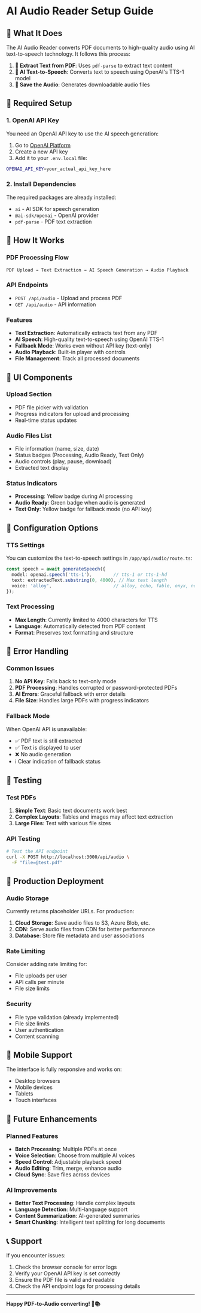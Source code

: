 # AI Audio Reader Setup Guide

## 🚀 **What It Does**

The AI Audio Reader converts PDF documents to high-quality audio using AI text-to-speech technology. It follows this process:

1. **📄 Extract Text from PDF**: Uses `pdf-parse` to extract text content
2. **🎤 AI Text-to-Speech**: Converts text to speech using OpenAI's TTS-1 model
3. **💾 Save the Audio**: Generates downloadable audio files

## 🔑 **Required Setup**

### **1. OpenAI API Key**
You need an OpenAI API key to use the AI speech generation:

1. Go to [OpenAI Platform](https://platform.openai.com/api-keys)
2. Create a new API key
3. Add it to your `.env.local` file:

```bash
OPENAI_API_KEY=your_actual_api_key_here
```

### **2. Install Dependencies**
The required packages are already installed:
- `ai` - AI SDK for speech generation
- `@ai-sdk/openai` - OpenAI provider
- `pdf-parse` - PDF text extraction

## 🎯 **How It Works**

### **PDF Processing Flow**
```
PDF Upload → Text Extraction → AI Speech Generation → Audio Playback
```

### **API Endpoints**
- `POST /api/audio` - Upload and process PDF
- `GET /api/audio` - API information

### **Features**
- **Text Extraction**: Automatically extracts text from any PDF
- **AI Speech**: High-quality text-to-speech using OpenAI TTS-1
- **Fallback Mode**: Works even without API key (text-only)
- **Audio Playback**: Built-in player with controls
- **File Management**: Track all processed documents

## 🎨 **UI Components**

### **Upload Section**
- PDF file picker with validation
- Progress indicators for upload and processing
- Real-time status updates

### **Audio Files List**
- File information (name, size, date)
- Status badges (Processing, Audio Ready, Text Only)
- Audio controls (play, pause, download)
- Extracted text display

### **Status Indicators**
- **Processing**: Yellow badge during AI processing
- **Audio Ready**: Green badge when audio is generated
- **Text Only**: Yellow badge for fallback mode (no API key)

## 🔧 **Configuration Options**

### **TTS Settings**
You can customize the text-to-speech settings in `/app/api/audio/route.ts`:

```typescript
const speech = await generateSpeech({
  model: openai.speech('tts-1'),        // tts-1 or tts-1-hd
  text: extractedText.substring(0, 4000), // Max text length
  voice: 'alloy',                       // alloy, echo, fable, onyx, nova, shimmer
});
```

### **Text Processing**
- **Max Length**: Currently limited to 4000 characters for TTS
- **Language**: Automatically detected from PDF content
- **Format**: Preserves text formatting and structure

## 🚨 **Error Handling**

### **Common Issues**
1. **No API Key**: Falls back to text-only mode
2. **PDF Processing**: Handles corrupted or password-protected PDFs
3. **AI Errors**: Graceful fallback with error details
4. **File Size**: Handles large PDFs with progress indicators

### **Fallback Mode**
When OpenAI API is unavailable:
- ✅ PDF text is still extracted
- ✅ Text is displayed to user
- ❌ No audio generation
- ℹ️ Clear indication of fallback status

## 🧪 **Testing**

### **Test PDFs**
1. **Simple Text**: Basic text documents work best
2. **Complex Layouts**: Tables and images may affect text extraction
3. **Large Files**: Test with various file sizes

### **API Testing**
```bash
# Test the API endpoint
curl -X POST http://localhost:3000/api/audio \
  -F "file=@test.pdf"
```

## 🚀 **Production Deployment**

### **Audio Storage**
Currently returns placeholder URLs. For production:
1. **Cloud Storage**: Save audio files to S3, Azure Blob, etc.
2. **CDN**: Serve audio files from CDN for better performance
3. **Database**: Store file metadata and user associations

### **Rate Limiting**
Consider adding rate limiting for:
- File uploads per user
- API calls per minute
- File size limits

### **Security**
- File type validation (already implemented)
- File size limits
- User authentication
- Content scanning

## 📱 **Mobile Support**

The interface is fully responsive and works on:
- Desktop browsers
- Mobile devices
- Tablets
- Touch interfaces

## 🔮 **Future Enhancements**

### **Planned Features**
- **Batch Processing**: Multiple PDFs at once
- **Voice Selection**: Choose from multiple AI voices
- **Speed Control**: Adjustable playback speed
- **Audio Editing**: Trim, merge, enhance audio
- **Cloud Sync**: Save files across devices

### **AI Improvements**
- **Better Text Processing**: Handle complex layouts
- **Language Detection**: Multi-language support
- **Content Summarization**: AI-generated summaries
- **Smart Chunking**: Intelligent text splitting for long documents

## 📞 **Support**

If you encounter issues:
1. Check the browser console for error logs
2. Verify your OpenAI API key is set correctly
3. Ensure the PDF file is valid and readable
4. Check the API endpoint logs for processing details

---

**Happy PDF-to-Audio converting! 🎵📚**
